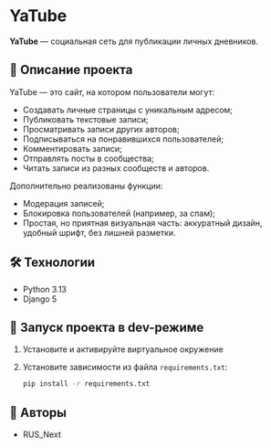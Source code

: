 # YaTube

**YaTube** — социальная сеть для публикации личных дневников.

## 📌 Описание проекта

YaTube — это сайт, на котором пользователи могут:

- Создавать личные страницы с уникальным адресом;
- Публиковать текстовые записи;
- Просматривать записи других авторов;
- Подписываться на понравившихся пользователей;
- Комментировать записи;
- Отправлять посты в сообщества;
- Читать записи из разных сообществ и авторов.

Дополнительно реализованы функции:

- Модерация записей;
- Блокировка пользователей (например, за спам);
- Простая, но приятная визуальная часть: аккуратный дизайн, удобный шрифт, без лишней разметки.

## 🛠️ Технологии

- Python 3.13  
- Django 5

## 🚀 Запуск проекта в dev-режиме

1. Установите и активируйте виртуальное окружение

2. Установите зависимости из файла `requirements.txt`:

   ```bash
   pip install -r requirements.txt

## 👥 Авторы
- RUS_Next
